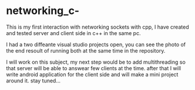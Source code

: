 # networking_c-
This is my first interaction with networking sockets with cpp, I have created and tested server and client side in c++ in the same pc.

I had a two diffeante visual studio projects open, you can see the photo of the end resoult of running both at the same time in the repository.

I will work on this subject, my next step would be to add multithreading so that server will be able to answear few clients at the time.
after that I will write android application for the client side and will make a mini project around it. stay tuned...
